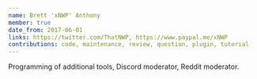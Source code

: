 ```yaml
---
name: Brett 'xNWP' Anthony
member: true
date_from: 2017-06-01
links: https://twitter.com/ThatNWP, https://www.paypal.me/xNWP
contributions: code, maintenance, review, question, plugin, tutorial
---
```

Programming of additional tools, Discord moderator, Reddit moderator.
